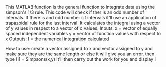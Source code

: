 This MATLAB function is the general function to integrate data using the simpson's 1/3 rule. This code will check if ther is an odd number 
of intervals. If there is and odd number of intervals it'll use an application of trapazoidal rule for the last interval. It calculates the
integral using a vector of y values in respect to a vector of x values.
Inputs:
    x = vector of equally spaced independent variables
    y = vector of function values with respect to x
Outputs: 
    I = the numerical integration calculated
    
How to use: 
    create a vector assigned to x and vector assigned to y and make sure they are the same length or else it will give you an error. 
    then type [I] = Simpsons(x,y)
It'll then carry out the work for you and display I
